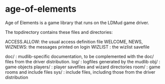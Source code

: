 # age-of-elements
Age of Elements is a game library that runs on the LDMud game driver.

The topdirectory contains these files and directories:

ACCESS.ALLOW: the usual access definition file
WELCOME, NEWS, WIZNEWS: the messages printed on login
WIZLIST     : the wizlist savefile

doc/        : mudlib-specific documentation, to be complemented
              with the doc/ files from the driver distribution.
log/        : logfiles generated by the mudlib
obj/        : game objects
players/    : player savefiles and wizard directories
room/       : game rooms and include files
sys/        : include files, including those from the driver distribution

